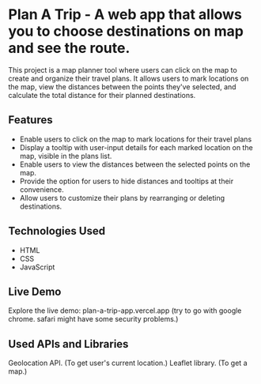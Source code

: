 # Plan A Trip - A web app that allows you to choose destinations on map and see the route.
This project is a map planner tool where users can click on the map to create and organize their travel plans.
It allows users to mark locations on the map, view the distances between the points they've selected, and calculate the total distance for their planned destinations.

## Features
- Enable users to click on the map to mark locations for their travel plans
- Display a tooltip with user-input details for each marked location on the map, visible in the plans list.
- Enable users to view the distances between the selected points on the map.
- Provide the option for users to hide distances and tooltips at their convenience.
- Allow users to customize their plans by rearranging or deleting destinations.

## Technologies Used
- HTML
- CSS
- JavaScript

## Live Demo
Explore the live demo: plan-a-trip-app.vercel.app (try to go with google chrome. safari might have some security problems.)

## Used APIs and Libraries
Geolocation API. (To get user's current location.)
Leaflet library. (To get a map.)
